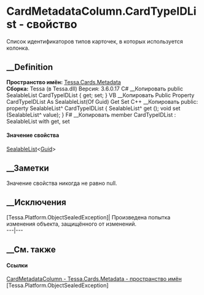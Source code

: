 # CardMetadataColumn.CardTypeIDList - свойство
Список идентификаторов типов карточек, в которых используется колонка.
## __Definition
 **Пространство имён:** [Tessa.Cards.Metadata](N_Tessa_Cards_Metadata.htm)  
 **Сборка:** Tessa (в Tessa.dll) Версия: 3.6.0.17
C# __Копировать
     public SealableList<Guid> CardTypeIDList { get; set; }
VB __Копировать
     Public Property CardTypeIDList As SealableList(Of Guid)
    	Get
    	Set
C++ __Копировать
     public:
    property SealableList<Guid>^ CardTypeIDList {
    	SealableList<Guid>^ get ();
    	void set (SealableList<Guid>^ value);
    }
F# __Копировать
     member CardTypeIDList : SealableList<Guid> with get, set
#### Значение свойства
[SealableList](T_Tessa_Platform_Collections_SealableList_1.htm)<[Guid](https://learn.microsoft.com/dotnet/api/system.guid)>
##  __Заметки
Значение свойства никогда не равно null.
## __Исключения
[Tessa.Platform.ObjectSealedException]| Произведена попытка изменения объекта,
защищённого от изменений.  
---|---  
##  __См. также
#### Ссылки
[CardMetadataColumn - ](T_Tessa_Cards_Metadata_CardMetadataColumn.htm)
[Tessa.Cards.Metadata - пространство имён](N_Tessa_Cards_Metadata.htm)
[Tessa.Platform.ObjectSealedException]
